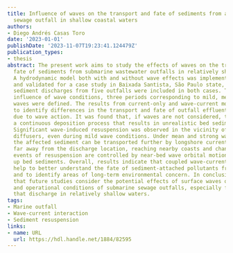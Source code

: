 ```yaml
---
title: Influence of waves on the transport and fate of sediments from a submarine
  sewage outfall in shallow coastal waters
authors:
- Diego Andrés Casas Toro
date: '2023-01-01'
publishDate: '2023-11-07T19:23:41.124479Z'
publication_types:
- thesis
abstract: The present work aims to study the effects of waves on the transport and
  fate of sediments from submarine wastewater outfalls in relatively shallow waters.
  A hydrodynamic model both with and without wave effects was implemented, calibrated
  and validated for a case study in Baixada Santista, São Paulo state, Brazil. Suspended
  sediment discharges from five outfalls were included in both cases. To study the
  influence of wave conditions, three periods corresponding to mild, mean and strong
  waves were defined. The results from current-only and wave-current models were compared
  to identify differences in the transport and fate of outfall effluent sediments
  due to wave action. It was found that, if waves are not considered, the model simulates
  a continuous deposition process that results in unrealistic bed sediment accumulation.
  Significant wave-induced resuspension was observed in the vicinity of the outfall
  diffusers, even during mild wave conditions. Under mean and strong wave conditions,
  the affected sediment can be transported further by longshore currents and settle
  far away from the discharge location, reaching nearby coasts and channels. The observed
  events of resuspension are controlled by near-bed wave orbital motions that stir
  up bed sediments. Overall, results indicate that coupled wave-current models can
  help to better understand the fate of sediment-attached pollutants from outfalls
  and to identify areas of long-term environmental concern. In conclusion, it is suggested
  that future studies consider the potential effects of surface waves on the design
  and operational conditions of submarine sewage outfalls, especially for outfalls
  that discharge in relatively shallow waters.
tags:
- Marine outfall
- Wave-current interaction
- Sediment resuspension
links:
- name: URL
  url: https://hdl.handle.net/1884/82595
---
```

